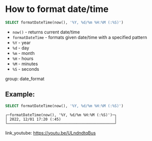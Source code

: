 # How to format date/time

```sql
SELECT formatDateTime(now(), '%Y, %d/%m %H:%M (:%S)')
```

- `now()` - returns current date/time
- `formatDateTime` - formats given date/time with a specified pattern
- `%Y` - year
- `%d` - day
- `%m` - month
- `%H` - hours
- `%M` - minutes
- `%S` - seconds

group: date_format

## Example: 
```sql
SELECT formatDateTime(now(), '%Y, %d/%m %H:%M (:%S)')
```
```
┌─formatDateTime(now(), '%Y, %d/%m %H:%M (:%S)')─┐
│ 2022, 12/01 17:20 (:45)                        │
└────────────────────────────────────────────────┘

```

link_youtube: https://youtu.be/ULndndtqBus
